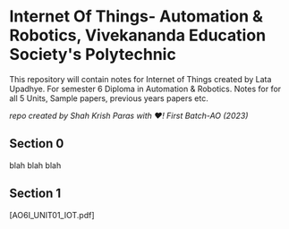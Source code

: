 # Internet Of Things- Automation & Robotics, Vivekananda Education Society's Polytechnic

This repository will contain notes for Internet of Things created by Lata Upadhye.
For semester 6 Diploma in Automation & Robotics.
Notes for for all 5 Units, Sample papers, previous years papers etc.

_repo created by Shah Krish Paras with ❤️!_
_First Batch-AO (2023)_

## Section 0

blah 
blah
blah

## Section 1

[AO6I_UNIT01_IOT.pdf]
